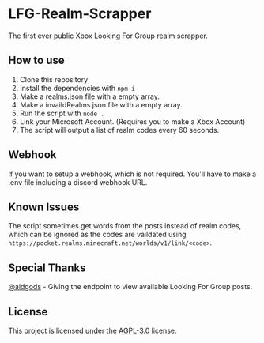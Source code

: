 # LFG-Realm-Scrapper
The first ever public Xbox Looking For Group realm scrapper.

## How to use
1. Clone this repository
2. Install the dependencies with `npm i`
3. Make a realms.json file with a empty array.
4. Make a invaildRealms.json file with a empty array.
5. Run the script with `node .`
6. Link your Microsoft Account. (Requires you to make a Xbox Account)
6. The script will output a list of realm codes every 60 seconds.

## Webhook
If you want to setup a webhook, which is not required. You'll have to make a .env file including a discord webhook URL.

## Known Issues
The script sometimes get words from the posts instead of realm codes, which can be ignored as the codes are vaildated using `https://pocket.realms.minecraft.net/worlds/v1/link/<code>`.

## Special Thanks
[@aidgods](https://github.com/aidgods) - Giving the endpoint to view available Looking For Group posts.

## License
This project is licensed under the [AGPL-3.0](LICENSE) license.